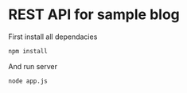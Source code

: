 REST API for sample blog
========

First install all dependacies
``` bash
npm install
```

And run server
``` bash
node app.js
```
